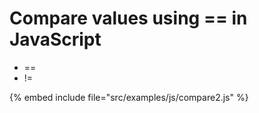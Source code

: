 # Compare values using == in JavaScript

* ==
* !=

{% embed include file="src/examples/js/compare2.js" %}


